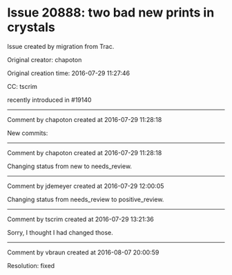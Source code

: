 # Issue 20888: two bad new prints in crystals

Issue created by migration from Trac.

Original creator: chapoton

Original creation time: 2016-07-29 11:27:46

CC:  tscrim

recently introduced in #19140


---

Comment by chapoton created at 2016-07-29 11:28:18

New commits:


---

Comment by chapoton created at 2016-07-29 11:28:18

Changing status from new to needs_review.


---

Comment by jdemeyer created at 2016-07-29 12:00:05

Changing status from needs_review to positive_review.


---

Comment by tscrim created at 2016-07-29 13:21:36

Sorry, I thought I had changed those.


---

Comment by vbraun created at 2016-08-07 20:00:59

Resolution: fixed
